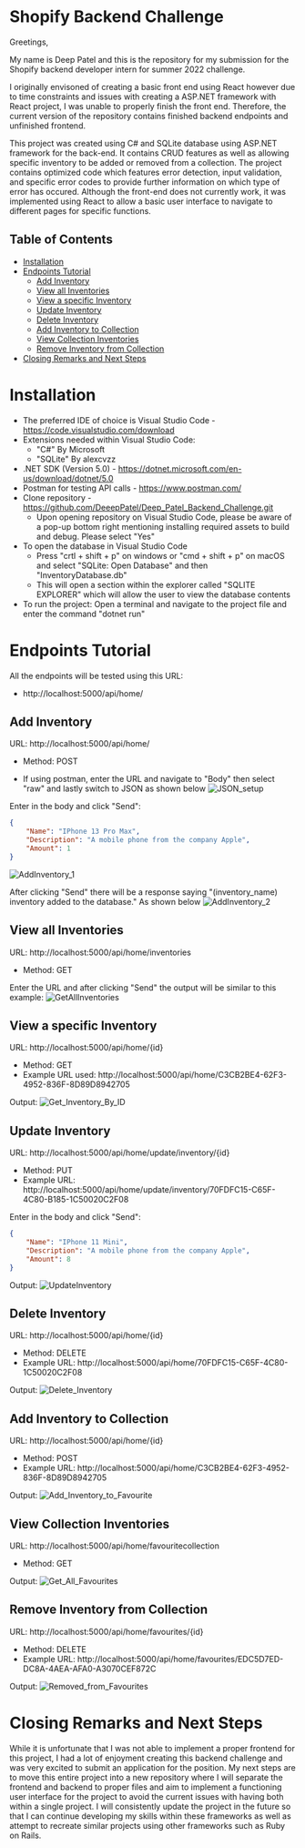 # Shopify Backend Challenge

Greetings,

My name is Deep Patel and this is the repository for my submission for the Shopify backend developer intern for summer 2022 challenge.

I originally envisoned of creating a basic front end using React however due to time constraints and issues with creating a ASP.NET framework with React project, I was unable to properly finish the front end. Therefore, the current version of the repository contains finished backend endpoints and unfinished frontend.

This project was created using C# and SQLite database using ASP.NET framework for the back-end. It contains CRUD features as well as allowing specific inventory to be added or removed from a collection. The project contains optimized code which features error detection, input validation, and specific error codes to provide further information on which type of error has occured. Although the front-end does not currently work, it was implemented using React to allow a basic user interface to navigate to different pages for specific functions.

## Table of Contents
- [Installation](#installation)
- [Endpoints Tutorial](#endpoints)
  - [Add Inventory](#add-inventory)
  - [View all Inventories](#view-all-inventories)
  - [View a specific Inventory](#view-specific-inventory)
  - [Update Inventory](#update-inventory)
  - [Delete Inventory](#delete-inventory)
  - [Add Inventory to Collection](#add-inventory-to-collection)
  - [View Collection Inventories](#view-collection-inventories)
  - [Remove Inventory from Collection](#remove-inventory-from-collection)
- [Closing Remarks and Next Steps](#closing-remarks-and-next-steps)

# Installation
- The preferred IDE of choice is Visual Studio Code - https://code.visualstudio.com/download
- Extensions needed within Visual Studio Code:
  - "C#" By Microsoft
  - "SQLite" By alexcvzz  
- .NET SDK (Version 5.0) - https://dotnet.microsoft.com/en-us/download/dotnet/5.0
- Postman for testing API calls - https://www.postman.com/
- Clone repository - https://github.com/DeeepPatel/Deep_Patel_Backend_Challenge.git
  - Upon opening repository on Visual Studio Code, please be aware of a pop-up bottom right mentioning installing required assets to build and debug. Please select "Yes"
- To open the database in Visual Studio Code
  - Press "crtl + shift + p" on windows or "cmd + shift + p" on macOS and select "SQLite: Open Database" and then "InventoryDatabase.db"
  - This will open a section within the explorer called "SQLITE EXPLORER" which will allow the user to view the database contents
- To run the project: Open a terminal and navigate to the project file and enter the command "dotnet run"



# Endpoints Tutorial
All the endpoints will be tested using this URL:
 - http://localhost:5000/api/home/

## Add Inventory
URL: http://localhost:5000/api/home/
 - Method: POST

- If using postman, enter the URL and navigate to "Body" then select "raw" and lastly switch to JSON as shown below
![JSON_setup](https://user-images.githubusercontent.com/55398707/150236000-d5c3ffc2-53b8-4ace-8d60-d6a47857d2a1.png)

Enter in the body and click "Send":
```json
{
    "Name": "IPhone 13 Pro Max",
    "Description": "A mobile phone from the company Apple",
    "Amount": 1    
}
```
![AddInventory_1](https://user-images.githubusercontent.com/55398707/150236156-076dfbe1-97a3-4b05-a181-9b27d6257bbb.png)

After clicking "Send" there will be a response saying "(inventory_name) inventory added to the database." As shown below
![AddInventory_2](https://user-images.githubusercontent.com/55398707/150236423-5a345c3e-80a7-4aac-8a57-c6ad58546877.png)


## View all Inventories
URL: http://localhost:5000/api/home/inventories
 - Method: GET

Enter the URL and after clicking "Send" the output will be similar to this example:
![GetAllInventories](https://user-images.githubusercontent.com/55398707/150236790-b035fa2e-612a-4e7e-907a-33c9e901bab2.png)


## View a specific Inventory
URL: http://localhost:5000/api/home/{id}
 - Method: GET
 - Example URL used: http://localhost:5000/api/home/C3CB2BE4-62F3-4952-836F-8D89D8942705

Output:
![Get_Inventory_By_ID](https://user-images.githubusercontent.com/55398707/150236939-00c81e23-830f-4142-ba3c-4f3a50f43c5c.png)


## Update Inventory
URL: http://localhost:5000/api/home/update/inventory/{id}
 - Method: PUT
 - Example URL: http://localhost:5000/api/home/update/inventory/70FDFC15-C65F-4C80-B185-1C50020C2F08

Enter in the body and click "Send":
```json
{
    "Name": "IPhone 11 Mini",
    "Description": "A mobile phone from the company Apple",
    "Amount": 8    
}
```
Output:
![UpdateInventory](https://user-images.githubusercontent.com/55398707/150237341-48cd2e02-2c0d-4eac-8b87-a37210bbe84d.png)


## Delete Inventory
URL: http://localhost:5000/api/home/{id}
 - Method: DELETE
 - Example URL: http://localhost:5000/api/home/70FDFC15-C65F-4C80-1C50020C2F08

Output:
![Delete_Inventory](https://user-images.githubusercontent.com/55398707/150237623-6aa323dd-57b1-4153-8511-2418053e980e.png)


## Add Inventory to Collection
URL: http://localhost:5000/api/home/{id}
 - Method: POST
 - Example URL: http://localhost:5000/api/home/C3CB2BE4-62F3-4952-836F-8D89D8942705

Output:
![Add_Inventory_to_Favourite](https://user-images.githubusercontent.com/55398707/150238062-41ad8ea4-83a0-45e6-8399-d5f53783ac86.png)


## View Collection Inventories
URL: http://localhost:5000/api/home/favouritecollection
 - Method: GET

Output:
![Get_All_Favourites](https://user-images.githubusercontent.com/55398707/150238264-af4e5b8e-7782-4f45-a91b-d2517a0a78fe.png)


## Remove Inventory from Collection
URL: http://localhost:5000/api/home/favourites/{id}
 - Method: DELETE
 - Example URL: http://localhost:5000/api/home/favourites/EDC5D7ED-DC8A-4AEA-AFA0-A3070CEF872C

Output:
![Removed_from_Favourites](https://user-images.githubusercontent.com/55398707/150238373-8f0e636b-846b-4cfa-9457-cbf9d6ddafa8.png)

# Closing Remarks and Next Steps

While it is unfortunate that I was not able to implement a proper frontend for this project, I had a lot of enjoyment creating this backend challenge and was very excited to submit an application for the position. My next steps are to move this entire project into a new repository where I will separate the frontend and backend to proper files and aim to implement a functioning user interface for the project to avoid the current issues with having both within a single project. I will consistently update the project in the future so that I can continue developing my skills within these frameworks as well as attempt to recreate similar projects using other frameworks such as Ruby on Rails.

